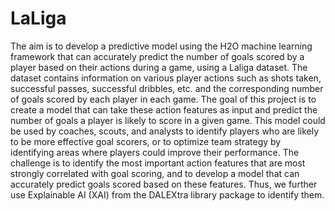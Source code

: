# LaLiga

The aim is to develop a predictive model using the H2O machine learning framework that can accurately predict the number of goals scored by a player based on their actions during a game, using a Laliga dataset. The dataset contains information on various player actions such as shots taken, successful passes, successful dribbles, etc. and the corresponding number of goals scored by each player in each game. The goal of this project is to create a model that can take these action features as input and predict the number of goals a player is likely to score in a given game. This model could be used by coaches, scouts, and analysts to identify players who are likely to be more effective goal scorers, or to optimize team strategy by identifying areas where players could improve their performance. The challenge is to identify the most important action features that are most strongly correlated with goal scoring, and to develop a model that can accurately predict goals scored based on these features. Thus, we further use Explainable AI (XAI) from the DALEXtra library package to identify them.

